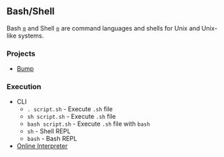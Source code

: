 ## Bash/Shell

Bash <sub><sup>[🌐](https://en.wikipedia.org/wiki/Bash_(Unix_shell) 'Wikipedia')</sup></sub> and Shell <sub><sup>[🌐](https://en.wikipedia.org/wiki/Unix_shell 'Wikipedia')</sup></sub> are command languages and shells for Unix and Unix-like systems.

### Projects

- [Bump](bump/)

### Execution

- CLI
  - `. script.sh` - Execute `.sh` file
  - `sh script.sh` - Execute `.sh` file
  - `bash script.sh` - Execute `.sh` file with `bash`
  - `sh` - Shell REPL
  - `bash` - Bash REPL
- [Online Interpreter](https://www.jdoodle.com/test-bash-shell-script-online/)
